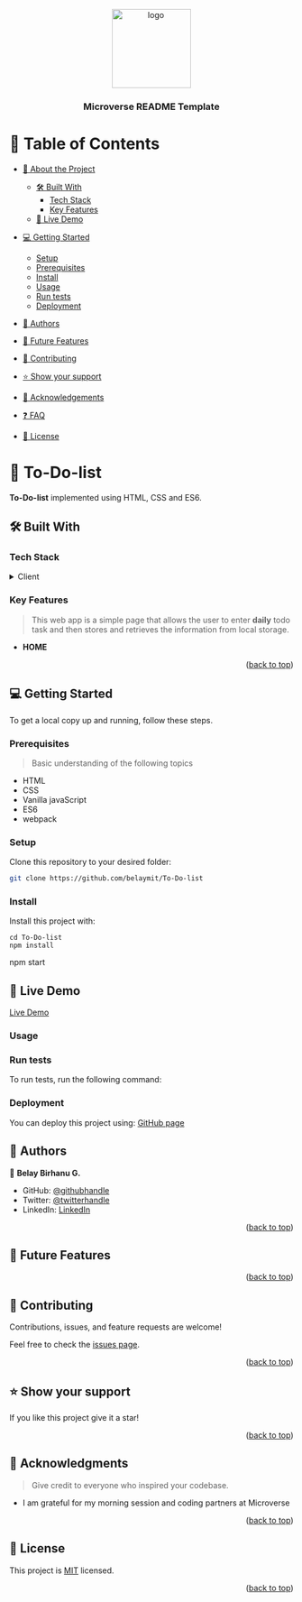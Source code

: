 <a name="readme-top"></a>

<!--
HOW TO USE:
This is an example of how you may give instructions on setting up your project locally.

Modify this file to match your project and remove sections that don't apply.

REQUIRED SECTIONS:
- Table of Contents
- About the Project
  - Built With
  - Live Demo
- Getting Started
- Authors
- Future Features
- Contributing
- Show your support
- Acknowledgements
- License

After you're finished please remove all the comments and instructions!
-->

<div align="center">

  <img src="Images/murple_logo.png" alt="logo" width="140"  height="auto" />
  <br/>

  <h3><b>Microverse README Template</b></h3>

</div>

<!-- TABLE OF CONTENTS -->

# 📗 Table of Contents

- [📖 About the Project](#about-project)
  - [🛠 Built With](#built-with)
    - [Tech Stack](#tech-stack)
    - [Key Features](#key-features)
  - [🚀 Live Demo](#live-demo)
  
- [💻 Getting Started](#getting-started)
  - [Setup](#setup)
  - [Prerequisites](#prerequisites)
  - [Install](#install)
  - [Usage](#usage)
  - [Run tests](#run-tests)
  - [Deployment](#triangular_flag_on_post-deployment)
- [👥 Authors](#authors)
- [🔭 Future Features](#future-features)
- [🤝 Contributing](#contributing)
- [⭐️ Show your support](#support)
- [🙏 Acknowledgements](#acknowledgements)
- [❓ FAQ](#faq)
- [📝 License](#license)

<!-- PROJECT DESCRIPTION -->

# 📖 To-Do-list <a name="about-project"></a>

<!-- > Describe your project in 1 or 2 sentences. -->

**To-Do-list**  implemented using HTML, CSS and ES6.


## 🛠 Built With <a name="built-with"></a>

### Tech Stack <a name="tech-stack"></a>

<details>
  <summary>Client</summary>
  <ul>
    <li><a href="#">ES6</a></li>
  </ul>
</details>

<!-- Features -->

### Key Features <a name="key-features"></a>

> This web app is a simple page that allows the user to enter **daily** todo task and then stores and retrieves the information from local storage.

- **HOME**


<p align="right">(<a href="#readme-top">back to top</a>)</p>

<!-- LIVE DEMO -->

<!-- ## 🚀 Live Demo <a name="live-demo"></a> -->

<!-- ## Video Description <a name="video-description"></a> -->


## 💻 Getting Started <a name="getting-started"></a>

To get a local copy up and running, follow these steps.

### Prerequisites

> Basic understanding of the following topics

- HTML
- CSS
- Vanilla javaScript
- ES6
- webpack


### Setup

Clone this repository to your desired folder:
```sh
git clone https://github.com/belaymit/To-Do-list
```

### Install

Install this project with:
```
cd To-Do-list
npm install
```
npm start

## 🔭 Live Demo <a name="live-demo"></a>
[Live Demo](https://belaymit.github.io/ES6-To-do-List/dist/)
### Usage


### Run tests

To run tests, run the following command:

### Deployment

You can deploy this project using: [GitHub page](https://pages.github.com/)

## 👥 Authors <a name="authors"></a>

👤 **Belay Birhanu G.**

- GitHub: [@githubhandle](https://github.com/belaymit?tab=repositories)
- Twitter: [@twitterhandle](https://twitter.com/2belamit)
- LinkedIn: [LinkedIn](https://www.linkedin.com/in/belay-birhanu-144ba714b/)



<p align="right">(<a href="#readme-top">back to top</a>)</p>

<!-- FUTURE FEATURES -->

## 🔭 Future Features <a name="future-features"></a>

<p align="right">(<a href="#readme-top">back to top</a>)</p>

<!-- CONTRIBUTING -->

## 🤝 Contributing <a name="contributing"></a>

Contributions, issues, and feature requests are welcome!

Feel free to check the [issues page](https://github.com/belaymit/To-Do-list/issues).

<p align="right">(<a href="#readme-top">back to top</a>)</p>

<!-- SUPPORT -->

## ⭐️ Show your support <a name="support"></a>

If you like this project give it a star!

<p align="right">(<a href="#readme-top">back to top</a>)</p>

<!-- ACKNOWLEDGEMENTS -->

## 🙏 Acknowledgments <a name="acknowledgements"></a>

> Give credit to everyone who inspired your codebase.

- I am grateful for my morning session and coding partners at Microverse
<p align="right">(<a href="#readme-top">back to top</a>)</p>

<!-- FAQ (optional) -->

<!-- ## ❓ FAQ <a name="faq"></a> -->


<!-- LICENSE -->

## 📝 License <a name="license"></a>

This project is [MIT](./LICENSE) licensed.

<p align="right">(<a href="#readme-top">back to top</a>)</p>

